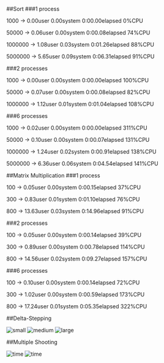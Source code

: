 ##Sort
###1 process

1000 -> 0.00user 0.00system 0:00.00elapsed 0%CPU

50000 -> 0.06user 0.00system 0:00.08elapsed 74%CPU

1000000 -> 1.08user 0.03system 0:01.26elapsed 88%CPU

5000000 -> 5.65user 0.09system 0:06.31elapsed 91%CPU

###2 processes

1000 -> 0.00user 0.00system 0:00.00elapsed 100%CPU

50000 -> 0.07user 0.00system 0:00.08elapsed 82%CPU

1000000 -> 1.12user 0.01system 0:01.04elapsed 108%CPU

###6 processes

1000 -> 0.02user 0.00system 0:00.00elapsed 311%CPU

50000 -> 0.10user 0.00system 0:00.07elapsed 131%CPU

1000000 -> 1.24user 0.02system 0:00.91elapsed 138%CPU

5000000 -> 6.36user 0.06system 0:04.54elapsed 141%CPU

##Matrix Multiplication
###1 process

100 -> 0.05user 0.00system 0:00.15elapsed 37%CPU

300 -> 0.83user 0.01system 0:01.10elapsed 76%CPU

800 -> 13.63user 0.03system 0:14.96elapsed 91%CPU

###2 processes

100 -> 0.05user 0.00system 0:00.14elapsed 39%CPU

300 -> 0.89user 0.00system 0:00.78elapsed 114%CPU

800 -> 14.56user 0.02system 0:09.27elapsed 157%CPU

###6 processes

100 -> 0.10user 0.00system 0:00.14elapsed 72%CPU

300 -> 1.02user 0.00system 0:00.59elapsed 173%CPU

800 -> 17.24user 0.01system 0:05.35elapsed 322%CPU

##Delta-Stepping

![small](plot/3.png)
![medium](plot/2.png)
![large](plot/1.png)

##Multiple Shooting

![time](plot/multi_shooting.png)
![time](plot/multi_shooting_func.png)
